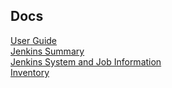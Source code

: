 
## Docs

[User Guide](user-guide.md)  
[Jenkins Summary](jenkins-summary.md)  
[Jenkins System and Job Information](jenkins-details.md)  
[Inventory](inventory.md)  

